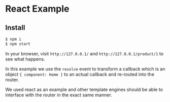 # React Example

## Install

```bash
$ npm i
$ npm start
```

In your browser, visit `http://127.0.0.1/` and `http://127.0.0.1/product/1` to
see what happens.

In this example we use the `resolve` event to transform a callback which is
an object `{ component: Home }` to an actual callback and re-routed into the
router.

We used react as an example and other template engines should be able to
interface with the router in the exact same manner.
